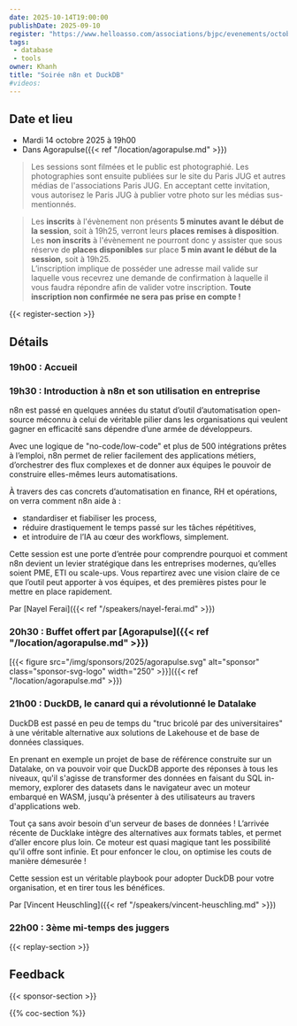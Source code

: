 ```yaml
---
date: 2025-10-14T19:00:00
publishDate: 2025-09-10
register: "https://www.helloasso.com/associations/bjpc/evenements/octobre-2025"
tags:
 - database
 - tools
owner: Khanh
title: "Soirée n8n et DuckDB"
#videos:
---
```


## Date et lieu

* Mardi 14 octobre 2025 à 19h00
* Dans Agorapulse({{< ref "/location/agorapulse.md" >}})

> Les sessions sont filmées et le public est photographié.
Les photographies sont ensuite publiées sur le site du Paris JUG et autres médias de l'associations Paris JUG.
En acceptant cette invitation, vous autorisez le Paris JUG à publier votre photo sur les médias sus-mentionnés.

> Les **inscrits** à l'évènement non présents **5 minutes avant le début de la session**, soit à 19h25, verront leurs **places remises à disposition**.  
Les **non inscrits** à l'évènement ne pourront donc y assister que sous réserve de **places disponibles** sur place **5 min avant le début de la session**, soit à 19h25.  
L’inscription implique de posséder une adresse mail valide sur laquelle vous recevrez une demande de confirmation à laquelle il vous faudra répondre afin de valider votre inscription.
**Toute inscription non confirmée ne sera pas prise en compte !**

{{< register-section >}}

## Détails

### 19h00 : Accueil

### 19h30 : Introduction à n8n et son utilisation en entreprise

n8n est passé en quelques années du statut d’outil d’automatisation open-source méconnu à celui de véritable pilier dans les organisations qui veulent gagner en efficacité sans dépendre d’une armée de développeurs.

Avec une logique de "no-code/low-code" et plus de 500 intégrations prêtes à l’emploi, n8n permet de relier facilement des applications métiers, d’orchestrer des flux complexes et de donner aux équipes le pouvoir de construire elles-mêmes leurs automatisations.

À travers des cas concrets d’automatisation en finance, RH et opérations, on verra comment n8n aide à :
- standardiser et fiabiliser les process,
- réduire drastiquement le temps passé sur les tâches répétitives,
- et introduire de l’IA au cœur des workflows, simplement.

Cette session est une porte d’entrée pour comprendre pourquoi et comment n8n devient un levier stratégique dans les entreprises modernes, qu’elles soient PME, ETI ou scale-ups. Vous repartirez avec une vision claire de ce que l’outil peut apporter à vos équipes, et des premières pistes pour le mettre en place rapidement.

Par [Nayel Ferai]({{< ref "/speakers/nayel-ferai.md" >}})

### 20h30 : Buffet offert par [Agorapulse]({{< ref "/location/agorapulse.md" >}})

[{{< figure src="/img/sponsors/2025/agorapulse.svg" alt="sponsor" class="sponsor-svg-logo" width="250" >}}]({{< ref "/location/agorapulse.md" >}}) 

### 21h00 : DuckDB, le canard qui a révolutionné le Datalake

DuckDB est passé en peu de temps du "truc bricolé par des universitaires" à une véritable alternative aux solutions de Lakehouse et de base de données classiques.

En prenant en exemple un projet de base de référence construite sur un Datalake, on va pouvoir voir que DuckDB apporte des réponses à tous les niveaux, qu'il s'agisse de transformer des données en faisant du SQL in-memory, explorer des datasets dans le navigateur avec un moteur embarqué en WASM, jusqu'à présenter à des utilisateurs au travers d'applications web.

Tout ça sans avoir besoin d'un serveur de bases de données !
L’arrivée récente de Ducklake intègre des alternatives aux formats tables, et permet d’aller encore plus loin. Ce moteur est quasi magique tant les possibilité qu'il offre sont infinie. Et pour enfoncer le clou, on optimise les couts de manière démesurée !

Cette session est un véritable playbook pour adopter DuckDB pour votre organisation, et en tirer tous les bénéfices.

Par [Vincent Heuschling]({{< ref "/speakers/vincent-heuschling.md" >}})

### 22h00 : 3ème mi-temps des juggers

{{< replay-section >}}

## Feedback

{{< sponsor-section >}}

{{% coc-section %}}
